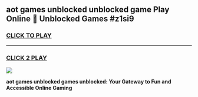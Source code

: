 
## aot games unblocked unblocked game Play Online 👋 Unblocked Games #z1si9
<h3>
<a href="https://premium.freeplayer.one?title=aot_games_unblocked&ref=21F">CLICK TO PLAY</a></h3>
<hr>

<h3>
<a href="https://premium.freeplayer.one?title=aot_games_unblocked&ref=21F">CLICK 2 PLAY</a>
  
</h3>

<a href="https://premium.freeplayer.one?title=aot_games_unblocked&ref=21F/"><img src="https://clearcache.store/games.png"></a>


**aot games unblocked games unblocked: Your Gateway to Fun and Accessible Online Gaming**
